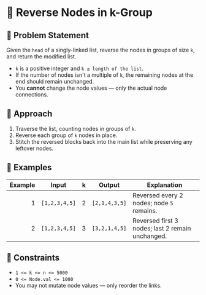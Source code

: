 # 🔁 Reverse Nodes in k-Group

## 📘 Problem Statement

Given the `head` of a singly-linked list, reverse the nodes in groups of size `k`, and return the modified list.

- `k` is a positive integer and `k ≤ length of the list`.
- If the number of nodes isn't a multiple of `k`, the remaining nodes at the end should remain unchanged.
- You **cannot** change the node values — only the actual node connections.

## 🧠 Approach

1. Traverse the list, counting nodes in groups of `k`.
2. Reverse each group of `k` nodes in place.
3. Stitch the reversed blocks back into the main list while preserving any leftover nodes.

## 🧪 Examples

| Example | Input                  | k | Output            | Explanation                                         |
|--------:|------------------------|---|--------------------|-----------------------------------------------------|
| 1       | `[1,2,3,4,5]`          | 2 | `[2,1,4,3,5]`      | Reversed every 2 nodes; node `5` remains.           |
| 2       | `[1,2,3,4,5]`          | 3 | `[3,2,1,4,5]`      | Reversed first 3 nodes; last 2 remain unchanged.    |

## 📏 Constraints

- `1 <= k <= n <= 5000`  
- `0 <= Node.val <= 1000`  
- You may not mutate node values — only reorder the links.
